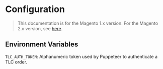 # Configuration

> This documentation is for the Magento 1.x version. For the Magento 2.x version, see [here](https://nickolasburr.github.io/magento/extensions/2.x/testlivecheckout/latest).

## Environment Variables

`TLC_AUTH_TOKEN`: Alphanumeric token used by Puppeteer to authenticate a TLC order.
